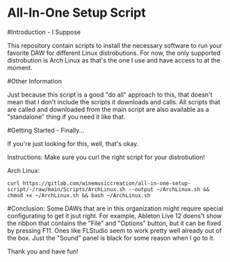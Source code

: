 # All-In-One Setup Script

#Introduction - I Suppose

This repository contain scripts to install the necessary software to run your favorite DAW for different Linux distrobutions. 
For now, the only supported distrobution is Arch Linux as that's the one I use and have access to at the moment. 

#Other Information

Just because this script is a good "do all" approach to this, that doesn't mean that I don't include the scripts it downloads and calls.
All scripts that are called and downloaded from the main script are also available as a "standalone" thing if you need it like that. 

#Getting Started - Finally...

If you're just looking for this, well, that's okay. 

Instructions:
Make sure you curl the right script for your distrobution!

Arch Linux:

 ```curl https://gitlab.com/winemusiccreation/all-in-one-setup-script/-/raw/main/Scripts/ArchLinux.sh --output ~/ArchLinux.sh && chmod +x ~/ArchLinux.sh && bash ~/ArchLinux.sh```

#Conclusion:
Some DAWs that are in this organization might require special configurating to get it jsut right. 
For example, Ableton Live 12 doens't show the ribbon that contains the "File" and "Options" button, but it can be fixed by pressing F11.
Ones like FLStudio seem to work pretty well already out of the box. Just the "Sound" panel is black for some reason when I go to it. 

Thank you and have fun!